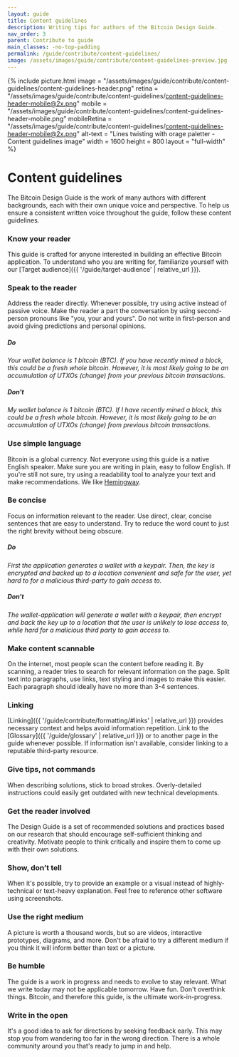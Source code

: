 ```yaml
---
layout: guide
title: Content guidelines
description: Writing tips for authors of the Bitcoin Design Guide.
nav_order: 3
parent: Contribute to guide
main_classes: -no-top-padding
permalink: /guide/contribute/content-guidelines/
image: /assets/images/guide/contribute/content-guidelines-preview.jpg
---
```


{% include picture.html
   image = "/assets/images/guide/contribute/content-guidelines/content-guidelines-header.png"
   retina = "/assets/images/guide/contribute/content-guidelines/content-guidelines-header-mobile@2x.png"
   mobile = "/assets/images/guide/contribute/content-guidelines/content-guidelines-header-mobile.png"
   mobileRetina = "/assets/images/guide/contribute/content-guidelines/content-guidelines-header-mobile@2x.png"
   alt-text = "Lines twisting with orage paletter - Content guidelines image"
   width = 1600
   height = 800
   layout = "full-width"
%}


# Content guidelines

The Bitcoin Design Guide is the work of many authors with different backgrounds, each with their own unique voice and perspective. To help us ensure a consistent written voice throughout the guide, follow these content guidelines.

### Know your reader

This guide is crafted for anyone interested in building an effective Bitcoin application. To understand who you are writing for, familiarize yourself with our [Target audience]({{ '/guide/target-audience' | relative_url }}).

### Speak to the reader

Address the reader directly. Whenever possible, try using active instead of passive voice. Make the reader a part the conversation by using second-person pronouns like "you, your and yours". Do not write in first-person and avoid giving predictions and personal opinions.

##### Do

*Your wallet balance is 1 bitcoin (BTC). If you have recently mined a block, this could be a fresh whole bitcoin. However, it is most likely going to be an accumulation of UTXOs (change) from your previous bitcoin transactions.*

##### Don't

*My wallet balance is 1 bitcoin (BTC). If I have recently mined a block, this could be a fresh whole bitcoin. However, it is most likely going to be an accumulation of UTXOs (change) from previous bitcoin transactions.*

### Use simple language

Bitcoin is a global currency. Not everyone using this guide is a native English speaker. Make sure you are writing in plain, easy to follow English. If you're still not sure, try using a readability tool to analyze your text and make recommendations. We like [Hemingway](http://www.hemingwayapp.com).

### Be concise

Focus on information relevant to the reader. Use direct, clear, concise sentences that are easy to understand. Try to reduce the word count to just the right brevity without being obscure.

##### Do

*First the application generates a wallet with a keypair. Then, the key is encrypted and backed up to a location convenient and safe for the user, yet hard to for a malicious third-party to gain access to.*

##### Don't

*The wallet-application will generate a wallet with a keypair, then encrypt and back the key up to a location that the user is unlikely to lose access to, while hard for a malicious third party to gain access to.*

### Make content scannable

On the internet, most people scan the content before reading it. By scanning, a reader tries to search for relevant information on the page.
Split text into paragraphs, use links, text styling and images to make this easier. Each paragraph should ideally have no more than 3-4 sentences.

### Linking

[Linking]({{ '/guide/contribute/formatting/#links' | relative_url }}) provides necessary context and helps avoid information repetition. Link to the [Glossary]({{ '/guide/glossary' | relative_url }}) or to another page in the guide whenever possible. If information isn't available, consider linking to a reputable third-party resource.

### Give tips, not commands

When describing solutions, stick to broad strokes. Overly-detailed instructions could easily get outdated with new technical developments.

### Get the reader involved

The Design Guide is a set of recommended solutions and practices based on our research that should encourage self-sufficient thinking and creativity. Motivate people to think critically and inspire them to come up with their own solutions.

### Show, don’t tell

When it's possible, try to provide an example or a visual instead of highly-technical or text-heavy explanation. Feel free to reference other software using screenshots.

### Use the right medium

A picture is worth a thousand words, but so are videos, interactive prototypes, diagrams, and more. Don't be afraid to try a different medium if you think it will inform better than text or a picture.

### Be humble

The guide is a work in progress and needs to evolve to stay relevant. What we write today may not be applicable tomorrow. Have fun. Don't overthink things. Bitcoin, and therefore this guide, is the ultimate work-in-progress.

### Write in the open

It's a good idea to ask for directions by seeking feedback early. This may stop you from wandering too far in the wrong direction. There is a whole community around you that's ready to jump in and help.
